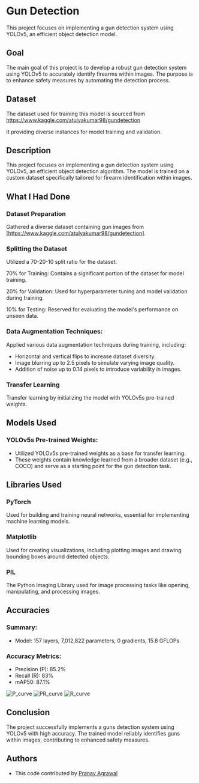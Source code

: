 
# Gun Detection

This project focuses on implementing a gun detection system using YOLOv5, an efficient object detection model.




## Goal

The main goal of this project is to develop a robust gun detection system using YOLOv5 to accurately identify firearms within images. The purpose is to enhance safety measures by automating the detection process.


## Dataset

The dataset used for training this model is sourced from https://www.kaggle.com/atulyakumar98/gundetection

It providing diverse instances for model training and validation.


## Description

This project focuses on implementing a gun detection system using YOLOv5, an efficient object detection algorithm. The model is trained on a custom dataset specifically tailored for firearm identification within images.


## What I Had Done

### Dataset Preparation

Gathered a diverse dataset containing gun images from [https://www.kaggle.com/atulyakumar98/gundetection].

### Splitting the Dataset

Utilized a 70-20-10 split ratio for the dataset:

70% for Training: Contains a significant portion of the dataset for model training.

20% for Validation: Used for hyperparameter tuning and model validation during training.

10% for Testing: Reserved for evaluating the model's performance on unseen data.

### Data Augmentation Techniques:

Applied various data augmentation techniques during training, including:
* Horizontal and vertical flips to increase dataset diversity.
* Image blurring up to 2.5 pixels to simulate varying image     quality.
* Addition of noise up to 0.14 pixels to introduce variability in images.

### Transfer Learning

Transfer learning by initializing the model with YOLOv5s pre-trained weights.

## Models Used

### YOLOv5s Pre-trained Weights:
* Utilized YOLOv5s pre-trained weights as a base for transfer learning.
* These weights contain knowledge learned from a broader dataset (e.g., COCO) and serve as a starting point for the gun detection task.

## Libraries Used

### PyTorch

Used for building and training neural networks, essential for implementing machine learning models.

### Matplotlib

Used for creating visualizations, including plotting images and drawing bounding boxes around detected objects.


### PIL

The Python Imaging Library used for image processing tasks like opening, manipulating, and processing images.



## Accuracies

### Summary:

* Model: 157 layers, 7,012,822 parameters, 0 gradients, 15.8 GFLOPs
### Accuracy Metrics:

* Precision (P): 85.2%
* Recall (R): 83%
* mAP50: 87.1%

![P_curve](https://github.com/Pranay38/Surface-Defect-Detection/assets/100509183/90a3f707-1b4e-44df-bc1d-8cc5771e6807)
![PR_curve](https://github.com/Pranay38/Surface-Defect-Detection/assets/100509183/baa77313-4e35-481a-9754-a59d1cc38f30)
![R_curve](https://github.com/Pranay38/Surface-Defect-Detection/assets/100509183/6851823a-7d3f-44d9-8032-06df9425c138)

## Conclusion

The project successfully implements a guns detection system using YOLOv5 with high accuracy. The trained model reliably identifies guns within images, contributing to enhanced safety measures.
## Authors

- This code contributed by [Pranay Agrawal](https://github.com/Pranay38)

